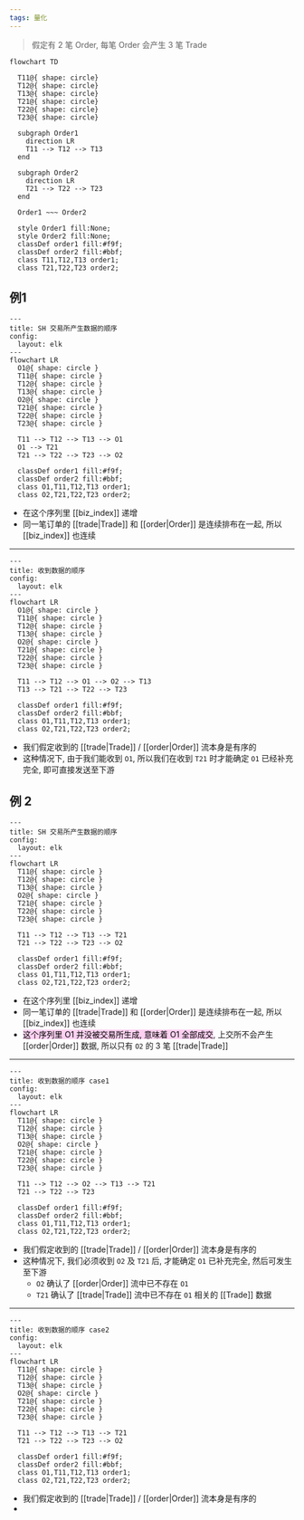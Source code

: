 ```yaml
---
tags: 量化
---
```

> 假定有 2 笔 Order, 每笔 Order 会产生 3 笔 Trade

```mermaid
flowchart TD

  T11@{ shape: circle}
  T12@{ shape: circle}
  T13@{ shape: circle}
  T21@{ shape: circle}
  T22@{ shape: circle}
  T23@{ shape: circle}

  subgraph Order1
    direction LR
    T11 --> T12 --> T13
  end

  subgraph Order2
    direction LR
    T21 --> T22 --> T23
  end

  Order1 ~~~ Order2
  
  style Order1 fill:None;
  style Order2 fill:None;
  classDef order1 fill:#f9f;
  classDef order2 fill:#bbf;
  class T11,T12,T13 order1;
  class T21,T22,T23 order2;
```
## 例1
```mermaid
---
title: SH 交易所产生数据的顺序
config:
  layout: elk
---
flowchart LR
  O1@{ shape: circle }
  T11@{ shape: circle }
  T12@{ shape: circle }
  T13@{ shape: circle }
  O2@{ shape: circle }
  T21@{ shape: circle }
  T22@{ shape: circle }
  T23@{ shape: circle }
  
  T11 --> T12 --> T13 --> O1
  O1 --> T21
  T21 --> T22 --> T23 --> O2
  
  classDef order1 fill:#f9f;
  classDef order2 fill:#bbf;
  class O1,T11,T12,T13 order1;
  class O2,T21,T22,T23 order2;
```
- 在这个序列里 [[biz_index]] 递增
- 同一笔订单的 [[trade|Trade]] 和 [[order|Order]] 是连续排布在一起, 所以 [[biz_index]] 也连续
---

```mermaid
---
title: 收到数据的顺序
config:
  layout: elk
---
flowchart LR
  O1@{ shape: circle }
  T11@{ shape: circle }
  T12@{ shape: circle }
  T13@{ shape: circle }
  O2@{ shape: circle }
  T21@{ shape: circle }
  T22@{ shape: circle }
  T23@{ shape: circle }
  
  T11 --> T12 --> O1 --> O2 --> T13
  T13 --> T21 --> T22 --> T23
  
  classDef order1 fill:#f9f;
  classDef order2 fill:#bbf;
  class O1,T11,T12,T13 order1;
  class O2,T21,T22,T23 order2;
```
- 我们假定收到的 [[trade|Trade]] / [[order|Order]] 流本身是有序的
- 这种情况下, 由于我们能收到 `O1`, 所以我们在收到 `T21` 时才能确定 `O1` 已经补充完全, 即可直接发送至下游
## 例 2
```mermaid
---
title: SH 交易所产生数据的顺序
config:
  layout: elk
---
flowchart LR
  T11@{ shape: circle }
  T12@{ shape: circle }
  T13@{ shape: circle }
  O2@{ shape: circle }
  T21@{ shape: circle }
  T22@{ shape: circle }
  T23@{ shape: circle }
  
  T11 --> T12 --> T13 --> T21
  T21 --> T22 --> T23 --> O2
  
  classDef order1 fill:#f9f;
  classDef order2 fill:#bbf;
  class O1,T11,T12,T13 order1;
  class O2,T21,T22,T23 order2;
```
- 在这个序列里 [[biz_index]] 递增
- 同一笔订单的 [[trade|Trade]] 和 [[order|Order]] 是连续排布在一起, 所以 [[biz_index]] 也连续
- <mark style="background: #FFB8EBA6;">这个序列里 O1 并没被交易所生成, 意味着 O1 全部成交</mark>, 上交所不会产生 [[order|Order]] 数据, 所以只有 `O2` 的 3 笔 [[trade|Trade]] 
---
```mermaid
---
title: 收到数据的顺序 case1
config:
  layout: elk
---
flowchart LR
  T11@{ shape: circle }
  T12@{ shape: circle }
  T13@{ shape: circle }
  O2@{ shape: circle }
  T21@{ shape: circle }
  T22@{ shape: circle }
  T23@{ shape: circle }
  
  T11 --> T12 --> O2 --> T13 --> T21
  T21 --> T22 --> T23
  
  classDef order1 fill:#f9f;
  classDef order2 fill:#bbf;
  class O1,T11,T12,T13 order1;
  class O2,T21,T22,T23 order2;
```
- 我们假定收到的 [[trade|Trade]] / [[order|Order]] 流本身是有序的
- 这种情况下, 我们必须收到 `O2` 及 `T21` 后, 才能确定 `O1` 已补充完全, 然后可发生至下游
    - `O2` 确认了 [[order|Order]] 流中已不存在 `O1`
    - `T21` 确认了 [[trade|Trade]] 流中已不存在 `O1` 相关的 [[Trade]] 数据

---

```mermaid
---
title: 收到数据的顺序 case2
config:
  layout: elk
---
flowchart LR
  T11@{ shape: circle }
  T12@{ shape: circle }
  T13@{ shape: circle }
  O2@{ shape: circle }
  T21@{ shape: circle }
  T22@{ shape: circle }
  T23@{ shape: circle }
  
  T11 --> T12 --> T13 --> T21
  T21 --> T22 --> T23 --> O2
  
  classDef order1 fill:#f9f;
  classDef order2 fill:#bbf;
  class O1,T11,T12,T13 order1;
  class O2,T21,T22,T23 order2;
```
- 我们假定收到的 [[trade|Trade]] / [[order|Order]] 流本身是有序的
- 